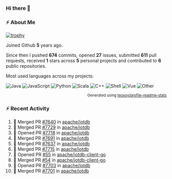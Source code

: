 ### Hi there 👋

### :zap: About Me

[![trophy](https://github-profile-trophy.vercel.app/?username=HTHou&theme=onedark)](https://github.com/ryo-ma/github-profile-trophy)
   
Joined Github **5** years ago.

Since then I pushed **674** commits, opened **27** issues, submitted **611** pull requests, received **1** stars across **5** personal projects and contributed to **6** public repositories.

Most used languages across my projects:

![Java](https://img.shields.io/static/v1?style=flat-square&label=%E2%A0%80&color=555&labelColor=%23b07219&message=Java%EF%B8%B194.4%25)
![JavaScript](https://img.shields.io/static/v1?style=flat-square&label=%E2%A0%80&color=555&labelColor=%23f1e05a&message=JavaScript%EF%B8%B11.4%25)
![Python](https://img.shields.io/static/v1?style=flat-square&label=%E2%A0%80&color=555&labelColor=%233572A5&message=Python%EF%B8%B10.7%25)
![Scala](https://img.shields.io/static/v1?style=flat-square&label=%E2%A0%80&color=555&labelColor=%23c22d40&message=Scala%EF%B8%B10.6%25)
![C++](https://img.shields.io/static/v1?style=flat-square&label=%E2%A0%80&color=555&labelColor=%23f34b7d&message=C%2B%2B%EF%B8%B10.6%25)
![Shell](https://img.shields.io/static/v1?style=flat-square&label=%E2%A0%80&color=555&labelColor=%2389e051&message=Shell%EF%B8%B10.4%25)
![Vue](https://img.shields.io/static/v1?style=flat-square&label=%E2%A0%80&color=555&labelColor=%2341b883&message=Vue%EF%B8%B10.3%25)
![Other](https://img.shields.io/static/v1?style=flat-square&label=%E2%A0%80&color=555&labelColor=%23ededed&message=Other%EF%B8%B11.2%25)

<p align="right"><sub>Generated using <a href="https://github.com/marketplace/actions/profile-readme-stats">teoxoy/profile-readme-stats</a></sub></p>


<!--![](https://github.com/HTHou/HTHou/blob/output/github-contribution-grid-snake.svg)-->

<!--![Haonan Hou's github stats](https://github-readme-stats.vercel.app/api?username=HTHou&count_private=true&show_icons=true&theme=onedark)-->

<!--![Haonan Hou's wakatime stats](https://github-readme-stats.vercel.app/api/wakatime?username=HTHou&layout=compact&theme=onedark)-->

<!--![Top Langs](https://github-readme-stats.vercel.app/api/top-langs/?username=HTHou&theme=onedark&layout=compact)-->

### :zap: Recent Activity
<!--START_SECTION:activity-->
1. 🎉 Merged PR [#7640](https://github.com/apache/iotdb/pull/7640) in [apache/iotdb](https://github.com/apache/iotdb)
2. 🎉 Merged PR [#7729](https://github.com/apache/iotdb/pull/7729) in [apache/iotdb](https://github.com/apache/iotdb)
3. 💪 Opened PR [#7718](https://github.com/apache/iotdb/pull/7718) in [apache/iotdb](https://github.com/apache/iotdb)
4. 🎉 Merged PR [#7691](https://github.com/apache/iotdb/pull/7691) in [apache/iotdb](https://github.com/apache/iotdb)
5. 🎉 Merged PR [#7637](https://github.com/apache/iotdb/pull/7637) in [apache/iotdb](https://github.com/apache/iotdb)
6. 🎉 Merged PR [#7715](https://github.com/apache/iotdb/pull/7715) in [apache/iotdb](https://github.com/apache/iotdb)
7. 💪 Opened PR [#55](https://github.com/apache/iotdb-client-go/pull/55) in [apache/iotdb-client-go](https://github.com/apache/iotdb-client-go)
8. 🎉 Merged PR [#54](https://github.com/apache/iotdb-client-go/pull/54) in [apache/iotdb-client-go](https://github.com/apache/iotdb-client-go)
9. 💪 Opened PR [#7703](https://github.com/apache/iotdb/pull/7703) in [apache/iotdb](https://github.com/apache/iotdb)
10. 🎉 Merged PR [#7701](https://github.com/apache/iotdb/pull/7701) in [apache/iotdb](https://github.com/apache/iotdb)
<!--END_SECTION:activity-->

<!--
**HTHou/HTHou** is a ✨ _special_ ✨ repository because its `README.md` (this file) appears on your GitHub profile.

Here are some ideas to get you started:

- 🔭 I’m currently working on ...
- 🌱 I’m currently learning ...
- 👯 I’m looking to collaborate on ...
- 🤔 I’m looking for help with ...
- 💬 Ask me about ...
- 📫 How to reach me: ...
- 😄 Pronouns: ...
- ⚡ Fun fact: ...
-->

